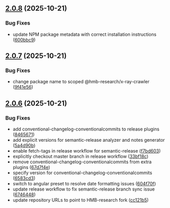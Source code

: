 ## [2.0.8](https://github.com/HMB-research/x-ray-crawler/compare/v2.0.7...v2.0.8) (2025-10-21)


### Bug Fixes

* update NPM package metadata with correct installation instructions ([600bbc9](https://github.com/HMB-research/x-ray-crawler/commit/600bbc92cfecf81b3a8172c86824c48712275d93))

## [2.0.7](https://github.com/HMB-research/x-ray-crawler/compare/v2.0.6...v2.0.7) (2025-10-21)


### Bug Fixes

* change package name to scoped @hmb-research/x-ray-crawler ([9f41e56](https://github.com/HMB-research/x-ray-crawler/commit/9f41e5624b840efb92d1b75e3b0a73d400e2d766))

## [2.0.6](https://github.com/HMB-research/x-ray-crawler/compare/v2.0.5...v2.0.6) (2025-10-21)


### Bug Fixes

* add conventional-changelog-conventionalcommits to release plugins ([8465671](https://github.com/HMB-research/x-ray-crawler/commit/84656713d30e1e55350a02cf52469240e87e03f3))
* add explicit versions for semantic-release analyzer and notes generator ([5a4d90b](https://github.com/HMB-research/x-ray-crawler/commit/5a4d90b71a8f83c790c5e6663012373bfc1fed2b))
* enable fetch-tags in release workflow for semantic-release ([f7bd603](https://github.com/HMB-research/x-ray-crawler/commit/f7bd603897a5e158837ccd1c43d03143380120cc))
* explicitly checkout master branch in release workflow ([33bf18c](https://github.com/HMB-research/x-ray-crawler/commit/33bf18c4da5deb5964ecef66e85c9f0c3231130e))
* remove conventional-changelog-conventionalcommits from extra plugins ([67d7f4e](https://github.com/HMB-research/x-ray-crawler/commit/67d7f4e7200ee205109c8db4716c25e4462e94e2))
* specify version for conventional-changelog-conventionalcommits ([6583cd3](https://github.com/HMB-research/x-ray-crawler/commit/6583cd33e0de2088e411121238df31761749e814))
* switch to angular preset to resolve date formatting issues ([604f70f](https://github.com/HMB-research/x-ray-crawler/commit/604f70f45a990bb337596bfb9493c878e14f3204))
* update release workflow to fix semantic-release branch sync issue ([6746448](https://github.com/HMB-research/x-ray-crawler/commit/67464481eec6dcef0061e30ad681e9437366ce8d))
* update repository URLs to point to HMB-research fork ([cc121b5](https://github.com/HMB-research/x-ray-crawler/commit/cc121b5ef9ae6956a0859b5d6ced71fbff39361d))
